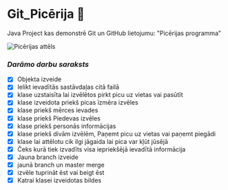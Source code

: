 # Git_Picērija :pizza:
Java Project kas demonstrē Git un GitHub lietojumu: "Picērijas programma"

![Picērijas attēls](https://i.imgur.com/Ke3EBeL.png)
### *Darāmo darbu saraksts*
- [X] Objekta izveide
- [x] Ielikt ievadītās sastāvdaļas citā failā
- [X] klase uzstaisīta lai izvēlētos pirkt picu uz vietas vai pasūtīt
- [X] klase izveidota priekš picas īzmēra izvēles
- [X] klase priekš mērces ievades
- [X] klase priekš Piedevas izvēles 
- [X] klase priekš personās informācijas
- [X] klase priekš divām izvēlēm, Paņemt picu uz vietas vai paņemt piegādi
- [X] klase lai attēlotu cik ilgi jāgaida lai pica var kļūt jūsējā
- [X] Čeks kurā tiek izvadīts visa iepriekšējā ievadītā informācija
- [X] Jauna branch izveide
- [X] jaunā branch un master merge
- [X] izvēle tuprināt ēst vai beigt ēst
- [X] Katrai klasei izveidotas bildes
